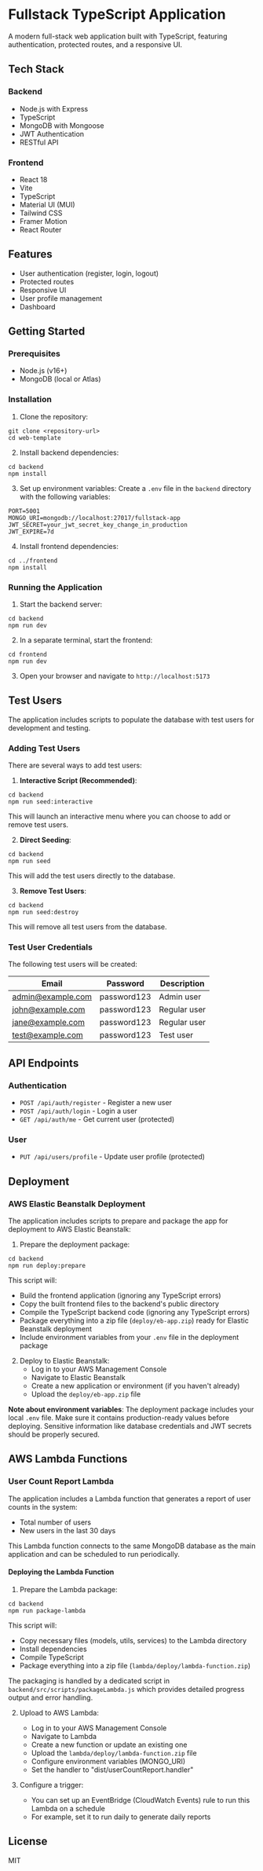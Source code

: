 # Fullstack TypeScript Application

A modern full-stack web application built with TypeScript, featuring authentication, protected routes, and a responsive UI.

## Tech Stack

### Backend

- Node.js with Express
- TypeScript
- MongoDB with Mongoose
- JWT Authentication
- RESTful API

### Frontend

- React 18
- Vite
- TypeScript
- Material UI (MUI)
- Tailwind CSS
- Framer Motion
- React Router

## Features

- User authentication (register, login, logout)
- Protected routes
- Responsive UI
- User profile management
- Dashboard

## Getting Started

### Prerequisites

- Node.js (v16+)
- MongoDB (local or Atlas)

### Installation

1. Clone the repository:

```
git clone <repository-url>
cd web-template
```

2. Install backend dependencies:

```
cd backend
npm install
```

3. Set up environment variables:
   Create a `.env` file in the `backend` directory with the following variables:

```
PORT=5001
MONGO_URI=mongodb://localhost:27017/fullstack-app
JWT_SECRET=your_jwt_secret_key_change_in_production
JWT_EXPIRE=7d
```

4. Install frontend dependencies:

```
cd ../frontend
npm install
```

### Running the Application

1. Start the backend server:

```
cd backend
npm run dev
```

2. In a separate terminal, start the frontend:

```
cd frontend
npm run dev
```

3. Open your browser and navigate to `http://localhost:5173`

## Test Users

The application includes scripts to populate the database with test users for development and testing.

### Adding Test Users

There are several ways to add test users:

1. **Interactive Script (Recommended)**:

```
cd backend
npm run seed:interactive
```

This will launch an interactive menu where you can choose to add or remove test users.

2. **Direct Seeding**:

```
cd backend
npm run seed
```

This will add the test users directly to the database.

3. **Remove Test Users**:

```
cd backend
npm run seed:destroy
```

This will remove all test users from the database.

### Test User Credentials

The following test users will be created:

| Email             | Password    | Description  |
| ----------------- | ----------- | ------------ |
| admin@example.com | password123 | Admin user   |
| john@example.com  | password123 | Regular user |
| jane@example.com  | password123 | Regular user |
| test@example.com  | password123 | Test user    |

## API Endpoints

### Authentication

- `POST /api/auth/register` - Register a new user
- `POST /api/auth/login` - Login a user
- `GET /api/auth/me` - Get current user (protected)

### User

- `PUT /api/users/profile` - Update user profile (protected)

## Deployment

### AWS Elastic Beanstalk Deployment

The application includes scripts to prepare and package the app for deployment to AWS Elastic Beanstalk:

1. Prepare the deployment package:

```
cd backend
npm run deploy:prepare
```

This script will:

- Build the frontend application (ignoring any TypeScript errors)
- Copy the built frontend files to the backend's public directory
- Compile the TypeScript backend code (ignoring any TypeScript errors)
- Package everything into a zip file (`deploy/eb-app.zip`) ready for Elastic Beanstalk deployment
- Include environment variables from your `.env` file in the deployment package

2. Deploy to Elastic Beanstalk:
   - Log in to your AWS Management Console
   - Navigate to Elastic Beanstalk
   - Create a new application or environment (if you haven't already)
   - Upload the `deploy/eb-app.zip` file

**Note about environment variables**: The deployment package includes your local `.env` file. Make sure it contains production-ready values before deploying. Sensitive information like database credentials and JWT secrets should be properly secured.

## AWS Lambda Functions

### User Count Report Lambda

The application includes a Lambda function that generates a report of user counts in the system:

- Total number of users
- New users in the last 30 days

This Lambda function connects to the same MongoDB database as the main application and can be scheduled to run periodically.

#### Deploying the Lambda Function

1. Prepare the Lambda package:

```
cd backend
npm run package-lambda
```

This script will:

- Copy necessary files (models, utils, services) to the Lambda directory
- Install dependencies
- Compile TypeScript
- Package everything into a zip file (`lambda/deploy/lambda-function.zip`)

The packaging is handled by a dedicated script in `backend/src/scripts/packageLambda.js` which provides detailed progress output and error handling.

2. Upload to AWS Lambda:

   - Log in to your AWS Management Console
   - Navigate to Lambda
   - Create a new function or update an existing one
   - Upload the `lambda/deploy/lambda-function.zip` file
   - Configure environment variables (MONGO_URI)
   - Set the handler to "dist/userCountReport.handler"

3. Configure a trigger:
   - You can set up an EventBridge (CloudWatch Events) rule to run this Lambda on a schedule
   - For example, set it to run daily to generate daily reports

## License

MIT
